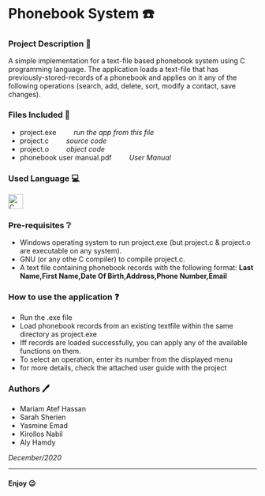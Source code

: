 # Phonebook System :phone:
### Project Description :page_facing_up:
A simple implementation for a text-file based phonebook system using C programming language. The application loads a text-file that has previously-stored-records of a phonebook and applies on it any of the following operations (search, add, delete, sort, modify a contact, save changes).

### Files Included 📁
- project.exe  &nbsp;&nbsp;&nbsp;&nbsp;&nbsp;&nbsp;&nbsp; _run the app from this file_
- project.c   &nbsp;&nbsp;&nbsp;&nbsp;&nbsp;&nbsp;&nbsp;   _source code_
- project.o   &nbsp;&nbsp;&nbsp;&nbsp;&nbsp;&nbsp;&nbsp;   _object code_
- phonebook user manual.pdf &nbsp;&nbsp;&nbsp;&nbsp;&nbsp;&nbsp;&nbsp;   _User Manual_

### Used Language 💻

<img src="https://upload.wikimedia.org/wikipedia/commons/1/19/C_Logo.png" alt="C" width="30" height="30">  

### Pre-requisites ❔
- Windows operating system to run project.exe (but project.c & project.o are executable on any system).
- GNU (or any othe C compiler) to compile project.c.
- A text file containing phonebook records with the following format:    __Last Name,First Name,Date Of Birth,Address,Phone Number,Email__

### How to use the application :question:
- Run the .exe file
- Load phonebook records from an existing textfile within the same directory as project.exe
- Iff records are loaded successfully, you can apply any of the available functions on them.
- To select an operation, enter its number from the displayed menu
- for more details, check the attached user guide with the project


### Authors 🖊️
- Mariam Atef Hassan
- Sarah Sherien
- Yasmine Emad
- Kirollos Nabil
- Aly Hamdy

_December/2020_

<hr>

#### Enjoy 😉
